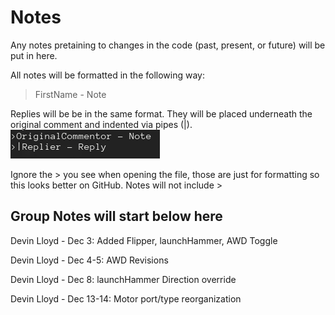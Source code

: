# Notes

Any notes pretaining to changes in the code (past, present, or future) will be put in here.

All notes will be formatted in the following way:
>FirstName - Note

Replies will be be in the same format.  They will be placed underneath the original comment and indented via pipes (|).
<img src=reply.png alt="Reply Example"/>

Ignore the > you see when opening the file, those are just for formatting so this looks better on GitHub.  Notes will not include >

## Group Notes will start below here
Devin Lloyd - Dec 3: Added Flipper, launchHammer, AWD Toggle

Devin Lloyd - Dec 4-5: AWD Revisions

Devin Lloyd - Dec 8: launchHammer Direction override

Devin Lloyd - Dec 13-14: Motor port/type reorganization
